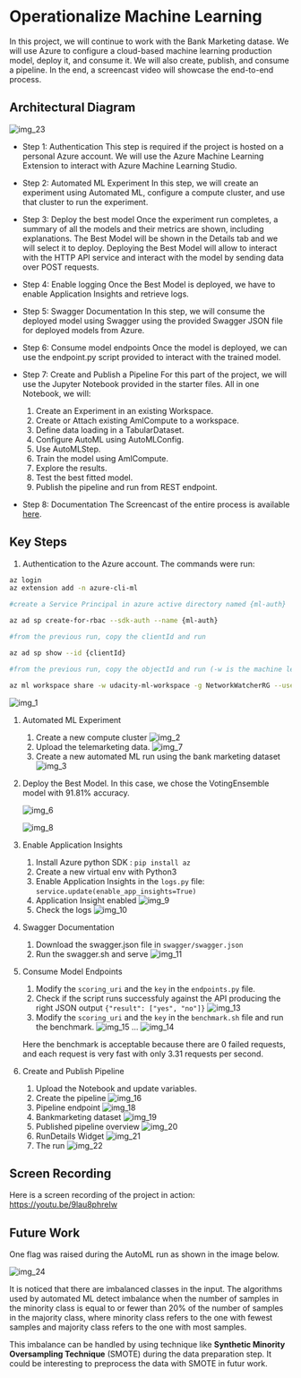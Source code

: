 # Operationalize Machine Learning
In this project, we will continue to work with the Bank Marketing datase. We will use Azure to configure a cloud-based machine learning production model, deploy it, and consume it. We will also create, publish, and consume a pipeline. In the end, a screencast video will showcase the end-to-end process.
## Architectural Diagram

![img_23](img/img_23.png)

- Step 1: Authentication
This step is required if the project is hosted on a personal Azure account. We will use the Azure Machine Learning Extension to interact with Azure Machine Learning Studio.

- Step 2: Automated ML Experiment
In this step, we will create an experiment using Automated ML, configure a compute cluster, and use that cluster to run the experiment.

- Step 3: Deploy the best model
Once the experiment run completes, a summary of all the models and their metrics are shown, including explanations. The Best Model will be shown in the Details tab and we will select it to deploy. Deploying the Best Model will allow to interact with the HTTP API service and interact with the model by sending data over POST requests.

- Step 4: Enable logging
Once the Best Model is deployed, we have to enable Application Insights and retrieve logs.

- Step 5: Swagger Documentation
In this step, we will consume the deployed model using Swagger using the provided Swagger JSON file for deployed models from Azure.

- Step 6: Consume model endpoints
Once the model is deployed, we can use the endpoint.py script provided to interact with the trained model.

- Step 7: Create and Publish a Pipeline
For this part of the project, we will use the Jupyter Notebook provided in the starter files. All in one Notebook, we will: 
  1. Create an Experiment in an existing Workspace. 
  2. Create or Attach existing AmlCompute to a workspace. 
  3. Define data loading in a TabularDataset. 
  4. Configure AutoML using AutoMLConfig. 
  5. Use AutoMLStep.
  6. Train the model using AmlCompute.
  7. Explore the results. 
  8. Test the best fitted model.
  9. Publish the pipeline and run from REST endpoint.

- Step 8: Documentation
  The Screencast of the entire process is available [here](#screen-recording).

## Key Steps

1. Authentication to the Azure account. The commands were run:
```bash
az login
az extension add -n azure-cli-ml

#create a Service Principal in azure active directory named {ml-auth}

az ad sp create-for-rbac --sdk-auth --name {ml-auth}

#from the previous run, copy the clientId and run 

az ad sp show --id {clientId}

#from the previous run, copy the objectId and run (-w is the machine learning workspace and -g is the resource group )

az ml workspace share -w udacity-ml-workspace -g NetworkWatcherRG --user {objectId} --role owner
```
   
![img_1](img/img_1.PNG)

1. Automated ML Experiment
   1. Create a new compute cluster
   ![img_2](img/img_2.PNG)
   1. Upload the telemarketing data.
   ![img_7](img/img_7.PNG)
   1. Create a new automated ML run using the bank marketing dataset
   ![img_3](img/img_3.PNG)
2. Deploy the Best Model. In this case, we chose the VotingEnsemble model with 91.81% accuracy.

   ![img_6](img/img_6.PNG)

   ![img_8](img/img_8.PNG)
3. Enable Application Insights
   1. Install Azure python SDK : `pip install az`
   2. Create a new virtual env with Python3
   3. Enable Application Insights in the `logs.py` file: `service.update(enable_app_insights=True)`
   4. Application Insight enabled
   ![img_9](img/img_9.PNG)
   1. Check the logs
   ![img_10](img/img_10.PNG)
4. Swagger Documentation
   1. Download the swagger.json file in `swagger/swagger.json`
   2. Run the swagger.sh and serve
   ![img_11](img/img_11.PNG)
5. Consume Model Endpoints
   1. Modify the `scoring_uri` and the `key` in the `endpoints.py` file.
   2. Check if the script runs successfuly against the API producing the right JSON output `{"result": ["yes", "no"]}`
   ![img_13](img/img_13.PNG)
   1. Modify the `scoring_uri` and the `key` in the `benchmark.sh` file and run the benchmark.
   ![img_15](img/img_15.PNG)
   ...
   ![img_14](img/img_14.PNG)
   
   Here the benchmark is acceptable because there are 0 failed requests, and each request is very fast with only 3.31 requests per second.
6. Create and Publish Pipeline
   1. Upload the Notebook and update variables.
   2. Create the pipeline
   ![img_16](img/img_16.PNG)
   3. Pipeline endpoint
   ![img_18](img/img_18.PNG)
   4. Bankmarketing dataset
   ![img_19](img/img_19.PNG)
   5. Published pipeline overview
   ![img_20](img/img_20.PNG)
   6. RunDetails Widget
   ![img_21](img/img_21.PNG)
   7. The run
   ![img_22](img/img_22.png)
## Screen Recording

Here is a screen recording of the project in action: https://youtu.be/9lau8phreIw

## Future Work

One flag was raised during the AutoML run as shown in the image below.

![img_24](img/img_24.PNG)

It is noticed that there are imbalanced classes in the input. The algorithms used by automated ML detect imbalance when the number of samples in the minority class is equal to or fewer than 20% of the number of samples in the majority class, where minority class refers to the one with fewest samples and majority class refers to the one with most samples.

This imbalance can be handled by using technique like **Synthetic Minority Oversampling Technique** (SMOTE) during the data preparation step. It could be interesting to preprocess the data with SMOTE in futur work.